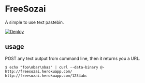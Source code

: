 # FreeSozai

A simple to use text pastebin.

[![Deploy](https://www.herokucdn.com/deploy/button.png)](https://heroku.com/deploy?template=https://github.com/edvakf/freesozai)

## usage

POST any text output from command line, then it returns you a URL.

```
$ echo "foo\nbar\nbaz" | curl --data-binary @- http://freesozai.herokuapp.com/
http://freesozai.herokuapp.com/1234abc
```
